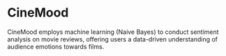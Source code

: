 # CineMood
CineMood employs machine learning (Naive Bayes) to conduct sentiment analysis on movie reviews, offering users a data-driven understanding of audience emotions towards films.
